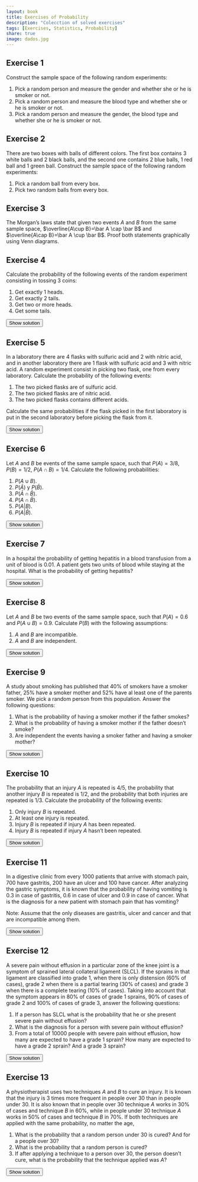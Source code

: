 ```yaml
---
layout: book
title: Exercises of Probability
description: "Colecction of solved exercises"
tags: [Exercises, Statistics, Probability]
share: true
image: dados.jpg
---
```




## Exercise 1
Construct the sample space of the following random experiments:

1.  Pick a random person and measure the gender and whether she or he is smoker or not.
2.  Pick a random person and measure the blood type and whether she or he is smoker or not.
3.  Pick a random person and measure the gender, the blood type and whether she or he is smoker or not.


## Exercise 2 
There are two boxes with balls of different colors. The first box contains 3 white balls and 2 black balls, and the second one contains 2 blue balls, 1 red ball and 1 green ball. Construct the sample space of the following random experiments:

1.  Pick a random ball from every box.
2.  Pick two random balls from every box.

## Exercise 3
The Morgan’s laws state that given two events $A$ and $B$ from the same sample space, $\overline{A\cup B}=\bar A \cap \bar B$ and $\overline{A\cap B}=\bar A \cup \bar B$. Proof both statements graphically using Venn diagrams.

## Exercise 4
Calculate the probability of the following events of the random experiment consisting in tossing 3 coins:

1.  Get exactly 1 heads.
2.  Get exactly 2 tails.
3.  Get two or more heads.
4.  Get some tails.

<div><button class="solution">Show solution</button></div>
<div id="solution" style="display: none">
1. $P(\mbox{1 heads})=0.375$. <br/>
2. $P(\mbox{2 tails})=0.375$. <br/>
3. $P(\mbox{2 or more heads})=0.5$. <br/>
4. $P(\mbox{some tails})=0.875$.
</div>

## Exercise 5
In a laboratory there are 4 flasks with sulfuric acid and 2 with nitric acid, and in another laboratory there are 1 flask with sulfuric acid and 3 with nitric acid. A random experiment consist in picking two flask, one from every laboratory. Calculate the probability of the following events:

1.  The two picked flasks are of sulfuric acid.
2.  The two picked flasks are of nitric acid.
3.  The two picked flasks contains different acids.

Calculate the same probabilities if the flask picked in the first laboratory is put in the second laboratory before picking the flask from it.

<div><button class="solution">Show solution</button></div>
<div id="solution" style="display: none">
1. $P(\mbox{Two flasks of sulfuric acid})=4/24$.<br/>
2. $P(\mbox{Two flasks of nitric acid})=6/24$.<br/>
3. $P(\mbox{One flask  of each})=14/24$.<br/>
Putting the first flask in the second laboratory:<br/>
1. $P(\mbox{Two flasks of sulfuric acid})=8/30$.<br/>
2. $P(\mbox{Two flasks of nitric acid})=8/30$.<br/>
3. $P(\mbox{One flask  of each})=14/30$.
</div> 

## Exercise 6
Let $A$ and $B$ be events of the same sample space, such that $P(A)=3/8$, $P(B)=1/2$, $P(A\cap B)=1/4$. Calculate the following probabilities:

1.  $P(A\cup B)$.
2.  $P(\bar A)$ y $P(\bar B)$.
3.  $P(\bar A\cap \bar B)$.
4.  $P(A\cap \bar B)$.
5.  $P(A\vert B)$.
6.  $P(A\vert \bar B)$.

<div><button class="solution">Show solution</button></div>
<div id="solution" style="display: none">
1. $P(A\cup B)=5/8$.<br/>
2. $P(\bar A)=5/8$ and $P(\bar B)=1/2$.<br/>
3. $P(\bar A\cap \bar B)=3/8$.<br/>
4. $P(A\cap \bar B)=1/8$.<br/>
5. $P(A\vert B)=1/2$.<br/>
6. $P(A\vert \bar B)=1/4$.<br/>
</div>

## Exercise 7
In a hospital the probability of getting hepatitis in a blood transfusion from a unit of blood is $0.01$. A patient gets two units of blood while staying at the hospital. What is the probability of getting hepatitis?

<div><button class="solution">Show solution</button></div>
<div id="solution" style="display: none">
$P(\mbox{Hepatitis})=0.0199$.
</div>

## Exercise 8
Let $A$ and $B$ be two events of the same sample space, such that $P(A)=0.6$ and $P(A\cup B)=0.9.$ Calculate $P(B)$ with the following assumptions:

1.  $A$ and $B$ are incompatible.
2.  $A$ and $B$ are independent.

<div><button class="solution">Show solution</button></div>
<div id="solution" style="display: none">
1. $P(B)=0.3$.<br/>
2. $P(B)=0.75$.
</div>

## Exercise 9
A study about smoking has published that 40% of smokers have a smoker father, 25% have a smoker mother and 52% have al least one of the parents smoker. We pick a random person from this population. Answer the following questions:

1.  What is the probability of having a smoker mother if the father smokes?
2.  What is the probability of having a smoker mother if the father doesn’t smoke?
3.  Are independent the events having a smoker father and having a smoker mother?

<div><button class="solution">Show solution</button></div>
<div id="solution" style="display: none">
Naming $SF$ tho the event of having a smoker father and $SM$ to the event of having a smoker mother, <br/>
1. $P(SM/SF)=0.33$. <br/>
2. $P(SM/\bar SF)=0.2$. <br/>
3. The events aren't independent. <br/>
</div>

## Exercise 10
The probability that an injury $A$ is repeated is $4/5$, the probability that another injury $B$ is repeated is $1/2$, and the probability that both injuries are repeated is $1/3$. Calculate the probability of the following events:

1.  Only injury $B$ is repeated.
2.  At least one injury is repeated.
3.  Injury $B$ is repeated if injury $A$ has been repeated.
4.  Injury $B$ is repeated if injury $A$ hasn’t been repeated.

<div><button class="solution">Show solution</button></div>
<div id="solution" style="display: none">
1. $P(B\cap\bar A)=1/6$. <br/>
2. $P(A\cup B)=29/30$. <br/>
3. $P(B\vert A)=5/12$. <br/>
4. $P(B\vert \bar A)=5/6$.
</div>

## Exercise 11
In a digestive clinic from every 1000 patients that arrive with stomach pain, 700 have gastritis, 200 have an ulcer and 100 have cancer. After analyzing the gastric symptoms, it is known that the probability of having vomiting is $0.3$ in case of gastritis, $0.6$ in case of ulcer and $0.9$ in case of cancer. What is the diagnosis for a new patient with stomach pain that has vomiting?

Note: Assume that the only diseases are gastritis, ulcer and cancer and that are incompatible among them.

<div><button class="solution">Show solution</button></div>
<div id="solution" style="display: none">
Naming $G$, $U$ and $C$ to the events of having gastritis, ulcer and cander respectively, and $V$ to the event of having vomiting, $P(G/V)=0.5$, $P(U/V)=0.286$ and $P(C/V)=0.214$, so, the diagnosis is gastritis.
</div>


## Exercise 12


A severe pain without effusion in a particular zone of the knee joint is a symptom of sprained lateral collateral ligament (SLCL). If the sprains in that ligament are classified into grade 1, when there is only distension (60% of cases), grade 2 when there is a partial tearing (30% of cases) and grade 3 when there is a complete tearing (10% of cases). Taking into account that the symptom appears in 80% of cases of grade 1 sprains, 90% of cases of grade 2 and 100% of cases of grade 3, answer the following questions:

1.  If a person has SLCL what is the probability that he or she present severe pain without effusion?
2.  What is the diagnosis for a person with severe pain without effusion?
3.  From a total of 10000 people with severe pain without effusion, how many are expected to have a grade 1 sprain? How many are expected to have a grade 2 sprain? And a grade 3 sprain?

<div><button class="solution">Show solution</button></div>
<div id="solution" style="display: none">
Naming $S$ to the event of presenting severe pain without effusion, and $G1$, $G2$ and $G3$ to the events of having a SLCL of grade 1, 2 and 3 respectively, <br/>
1. $P(S)=0.85$. <br/>
2. $P(G1\vert S)=0.5647$, $P(G2\vert S)=0.3176$ and $P(G3\vert S)=0.1176$, so the diagnosis is a SLCL of grade 1. <br/>
3. $5647.0588$ will have a grade 1 sprain, $3176.4706$ will have a grade 2 sprain and $1176.4706$ will have a grade 3 sprain.
</div>


## Exercise 13
A physiotherapist uses two techniques $A$ and $B$ to cure an injury. It is known that the injury is 3 times more frequent in people over 30 than in people under 30. It is also known that in people over 30 technique $A$ works in 30% of cases and technique $B$ in 60%, while in people under 30 technique $A$ works in 50% of cases and technique $B$ in 70%. If both techniques are applied with the same probability, no matter the age,

1.  What is the probability that a random person under 30 is cured? And for a people over 30?
2.  What is the probability that a random person is cured?
3.  If after applying a technique to a person over 30, the person doesn’t cure, what is the probability that the technique applied was $A$?

<div><button class="solution">Show solution</button></div>
<div id="solution" style="display: none">
Naming $J$ to the event of being under 30, $C$ to the event of being cured, and $A$ and $B$ to the events of applying techniques $A$ and $B$ respectively, <br/>
$P(C\vert J)=0.45.$ and $P(C\vert \bar J)=0.6$. <br />
$P(C)=0.5625$. <br/>
$P(A/\bar J\cap \bar C)=0.625$.
</div>
